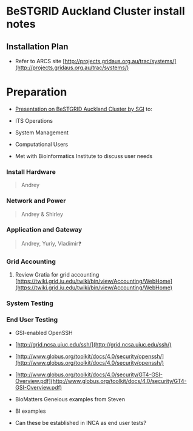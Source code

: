 # BeSTGRID Auckland Cluster install notes

## Installation Plan

- Refer to ARCS site [http://projects.gridaus.org.au/trac/systems/](http://projects.gridaus.org.au/trac/systems/)

# Preparation

- [Presentation on BeSTGRID Auckland Cluster by SGI](/wiki/spaces/BeSTGRID/pages/3816950592) to:
	
- ITS Operations
- System Management
- Computational Users
	
- Met with Bioinformatics Institute to discuss user needs

### Install Hardware

>  Andrey


### Network and Power

>  Andrey & Shirley


### Application and Gateway

>  Andrey, Yuriy, Vladimir❓


### Grid Accounting

1. Review Gratia for grid accounting [https://twiki.grid.iu.edu/twiki/bin/view/Accounting/WebHome](https://twiki.grid.iu.edu/twiki/bin/view/Accounting/WebHome)

### System Testing

### End User Testing

- GSI-enabled OpenSSH
	
- [http://grid.ncsa.uiuc.edu/ssh/](http://grid.ncsa.uiuc.edu/ssh/)
- [http://www.globus.org/toolkit/docs/4.0/security/openssh/](http://www.globus.org/toolkit/docs/4.0/security/openssh/)
- [http://www.globus.org/toolkit/docs/4.0/security/GT4-GSI-Overview.pdf](http://www.globus.org/toolkit/docs/4.0/security/GT4-GSI-Overview.pdf)
- BioMatters Geneious examples from Steven
- BI examples
- Can these be established in INCA as end user tests?
